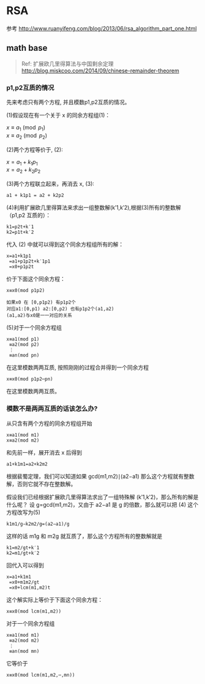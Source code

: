 # RSA
参考 http://www.ruanyifeng.com/blog/2013/06/rsa_algorithm_part_one.html

## math base
> Ref: 扩展欧几里得算法与中国剩余定理 
    http://blog.miskcoo.com/2014/09/chinese-remainder-theorem

### p1,p2互质的情况
先来考虑只有两个方程, 并且模数p1,p2互质的情况。

(1)假设现在有一个关于 x 的同余方程组(1)：

$x \equiv a_1 \pmod {p_1}$\
$x \equiv a_2 \pmod {p_2}$

(2)两个方程等价于, (2):

$x = a_1 + k_1{p_1}$\
$x = a_2 + k_2{p_2}$

(3)两个方程联立起来，再消去 x, (3):

    a1 + k1p1 = a2 + k2p2

(4)利用扩展欧几里得算法来求出一组整数解(k′1,k′2),根据(3)所有的整数解（p1,p2 互质的）：

    k1=p2t+k′1
    k2=p1t+k′2

代入 (2) 中就可以得到这个同余方程组所有的解：

    x=a1+k1p1
     =a1+p1p2t+k′1p1
     =x0+p1p2t

价于下面这个同余方程：

    x≡x0(mod p1p2)

    如果x0 在 [0,p1p2) 有p1p2个
    对应a1:[0,p1) a2:[0,p2) 也有p1p2个(a1,a2)
    (a1,a2)与x0是一一对应的关系

(5)对于一个同余方程组

    x≡a1(mod p1)
     ≡a2(mod p2)
     ⋮
     ≡an(mod pn)

在这里模数两两互质, 按照刚刚的过程合并得到一个同余方程

    x≡x0(mod p1p2⋯pn)

在这里模数两两互质。

### 模数不是两两互质的话该怎么办?
从只含有两个方程的同余方程组开始

    x≡a1(mod m1)
    x≡a2(mod m2)

和先前一样，展开消去 x 后得到

    a1+k1m1=a2+k2m2

根据裴蜀定理，我们可以知道如果 gcd(m1,m2)∣(a2−a1) 那么这个方程就有整数解，否则它就不存在整数解。

假设我们已经根据扩展欧几里得算法求出了一组特殊解 (k′1,k′2)，那么所有的解是什么呢？
设 g=gcd(m1,m2)，又由于 a2−a1 是 g 的倍数，那么就可以把 (4) 这个方程改写为(5)

    k1m1/g−k2m2/g=(a2−a1)/g

这样的话 m1g 和 m2g 就互质了，那么这个方程所有的整数解就是

    k1=m2/gt+k′1
    k2=m1/gt+k′2

回代入可以得到

    x=a1+k1m1
     =x0+m1m2/gt
     =x0+lcm(m1,m2)t

这个解实际上等价于下面这个同余方程：

    x≡x0(mod lcm(m1,m2))

对于一个同余方程组

    x≡a1(mod m1)
     ≡a2(mod m2)
     ⋮
     ≡an(mod mn)

它等价于

    x≡x0(mod lcm(m1,m2,⋯,mn))

